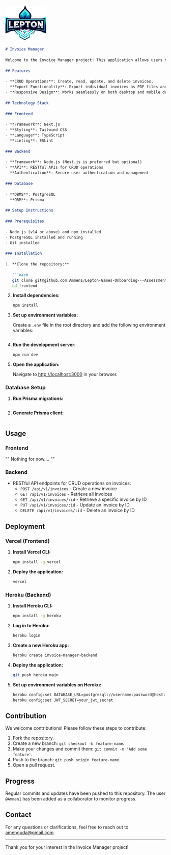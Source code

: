 ![Description of Image](logo.webp)


```markdown
# Invoice Manager

Welcome to the Invoice Manager project! This application allows users to create, view, update, and delete invoices. It also supports exporting invoices as PDF files and exporting invoice data as an Excel file.

## Features

- **CRUD Operations**: Create, read, update, and delete invoices.
- **Export Functionality**: Export individual invoices as PDF files and all invoices as an Excel balance sheet.
- **Responsive Design**: Works seamlessly on both desktop and mobile devices.

## Technology Stack

### Frontend

- **Framework**: Next.js
- **Styling**: Tailwind CSS
- **Language**: TypeScript
- **Linting**: ESLint

### Backend

- **Framework**: Node.js (Nest.js is preferred but optional)
- **API**: RESTful APIs for CRUD operations
- **Authentication**: Secure user authentication and management

### Database

- **DBMS**: PostgreSQL
- **ORM**: Prisma

## Setup Instructions

### Prerequisites

- Node.js (v14 or above) and npm installed
- PostgreSQL installed and running
- Git installed

### Installation

1. **Clone the repository:**

   ```bash
   git clone git@github.com:Ammen1/Lepton-Games-Onboarding---Assessment.git
   cd frontend
   ```

2. **Install dependencies:**

   ```bash
   npm install
   ```

3. **Set up environment variables:**

   Create a `.env` file in the root directory and add the following environment variables:

   ```env
   
   ```

4. **Run the development server:**

   ```bash
   npm run dev
   ```

5. **Open the application:**

   Navigate to [http://localhost:3000](http://localhost:3000) in your browser.

### Database Setup

1. **Run Prisma migrations:**

   ```bash

   ```

2. **Generate Prisma client:**

   ```bash

   ```

## Usage

### Frontend
""
Nothing for now....
""

### Backend

- RESTful API endpoints for CRUD operations on invoices:
  - `POST /api/v1/invoices` - Create a new invoice
  - `GET /api/v1/invoices` - Retrieve all invoices
  - `GET /api/v1/invoices/:id` - Retrieve a specific invoice by ID
  - `PUT /api/v1/invoices/:id` - Update an invoice by ID
  - `DELETE /api/v1/invoices/:id` - Delete an invoice by ID

## Deployment

### Vercel (Frontend)

1. **Install Vercel CLI:**

   ```bash
   npm install -g vercel
   ```

2. **Deploy the application:**

   ```bash
   vercel
   ```

### Heroku (Backend)

1. **Install Heroku CLI:**

   ```bash
   npm install -g heroku
   ```

2. **Log in to Heroku:**

   ```bash
   heroku login
   ```

3. **Create a new Heroku app:**

   ```bash
   heroku create invoice-manager-backend
   ```

4. **Deploy the application:**

   ```bash
   git push heroku main
   ```

5. **Set up environment variables on Heroku:**

   ```bash
   heroku config:set DATABASE_URL=postgresql://username:password@host:port/database
   heroku config:set JWT_SECRET=your_jwt_secret
   ```

## Contribution

We welcome contributions! Please follow these steps to contribute:

1. Fork the repository.
2. Create a new branch: `git checkout -b feature-name`.
3. Make your changes and commit them: `git commit -m 'Add some feature'`.
4. Push to the branch: `git push origin feature-name`.
5. Open a pull request.

## Progress

Regular commits and updates have been pushed to this repository. The user `@Ammen1` has been added as a collaborator to monitor progress.

## Contact

For any questions or clarifications, feel free to reach out to [amenguda@gmail.com](amenguda@gmail.com).

---

Thank you for your interest in the Invoice Manager project!

```


